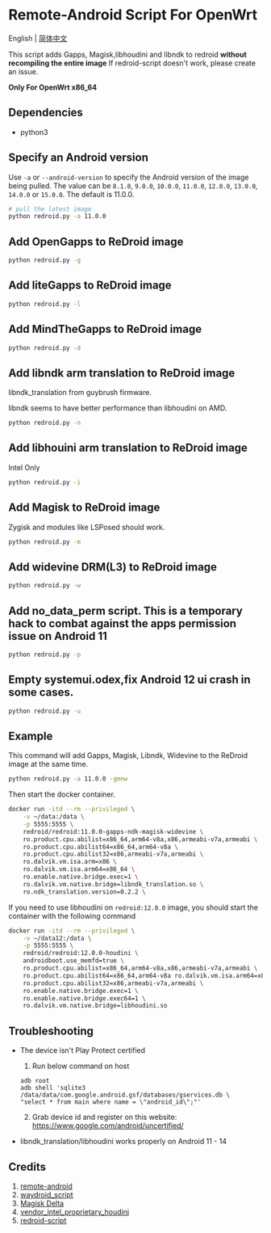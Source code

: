 # Remote-Android Script For OpenWrt

English | [简体中文](README.zh-cn.md)

This script adds Gapps, Magisk,libhoudini and libndk to redroid **without recompiling the entire image**
If redroid-script doesn't work, please create an issue.

**Only For OpenWrt x86_64**

## Dependencies
- python3

## Specify an Android version

Use `-a` or `--android-version` to specify the Android version of the image being pulled. The value can be `8.1.0`, `9.0.0`, `10.0.0`, `11.0.0`, `12.0.0`, `13.0.0`, `14.0.0` or `15.0.0`. The default is 11.0.0.

```bash
# pull the latest image
python redroid.py -a 11.0.0
```

## Add OpenGapps to ReDroid image

```bash
python redroid.py -g
```

## Add liteGapps to ReDroid image

```bash
python redroid.py -l
```

## Add MindTheGapps to ReDroid image

```bash
python redroid.py -d
```

## Add libndk arm translation to ReDroid image

libndk_translation from guybrush firmware.

libndk seems to have better performance than libhoudini on AMD.

```bash
python redroid.py -n
```

## Add libhouini arm translation to ReDroid image

Intel Only

```bash
python redroid.py -i
```

## Add Magisk to ReDroid image

Zygisk and modules like LSPosed should work. 


```bash
python redroid.py -m
```

## Add widevine DRM(L3) to ReDroid image

```bash
python redroid.py -w
```

## Add no_data_perm script. This is a temporary hack to combat against the apps permission issue on Android 11

```bash
python redroid.py -p
```

## Empty systemui.odex,fix Android 12 ui crash in some cases.

```bash
python redroid.py -u
```

## Example

This command will add Gapps, Magisk, Libndk, Widevine to the ReDroid image at the same time.

```bash
python redroid.py -a 11.0.0 -gmnw
```

Then start the docker container.

```bash
docker run -itd --rm --privileged \
    -v ~/data:/data \
    -p 5555:5555 \
    redroid/redroid:11.0.0-gapps-ndk-magisk-widevine \
    ro.product.cpu.abilist=x86_64,arm64-v8a,x86,armeabi-v7a,armeabi \
    ro.product.cpu.abilist64=x86_64,arm64-v8a \
    ro.product.cpu.abilist32=x86,armeabi-v7a,armeabi \
    ro.dalvik.vm.isa.arm=x86 \
    ro.dalvik.vm.isa.arm64=x86_64 \
    ro.enable.native.bridge.exec=1 \
    ro.dalvik.vm.native.bridge=libndk_translation.so \
    ro.ndk_translation.version=0.2.2 \
```

If you need to use libhoudini on `redroid:12.0.0` image, you should start the container with the following command

```bash
docker run -itd --rm --privileged \
    -v ~/data12:/data \
    -p 5555:5555 \
    redroid/redroid:12.0.0-houdini \
    androidboot.use_memfd=true \
    ro.product.cpu.abilist=x86_64,arm64-v8a,x86,armeabi-v7a,armeabi \
    ro.product.cpu.abilist64=x86_64,arm64-v8a ro.dalvik.vm.isa.arm64=x86_64 \
    ro.product.cpu.abilist32=x86,armeabi-v7a,armeabi \
    ro.enable.native.bridge.exec=1 \
    ro.enable.native.bridge.exec64=1 \
    ro.dalvik.vm.native.bridge=libhoudini.so
```

## Troubleshooting

- The device isn't Play Protect certified
    1. Run below command on host
    ```
    adb root
    adb shell 'sqlite3 /data/data/com.google.android.gsf/databases/gservices.db \
    "select * from main where name = \"android_id\";"'
    ```

    2. Grab device id and register on this website: https://www.google.com/android/uncertified/

- libndk_translation/libhoudini works properly on Android 11 - 14

## Credits
1. [remote-android](https://github.com/remote-android)
2. [waydroid_script](https://github.com/casualsnek/waydroid_script)
3. [Magisk Delta](https://huskydg.github.io/magisk-files/)
4. [vendor_intel_proprietary_houdini](https://github.com/supremegamers/vendor_intel_proprietary_houdini)
5. [redroid-script](https://github.com/ayasa520/redroid-script)

